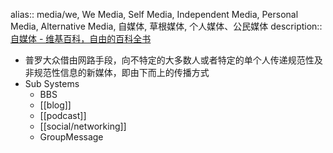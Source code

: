 alias:: media/we, We Media, Self Media, Independent Media, Personal Media, Alternative Media, 自媒体, 草根媒体, 个人媒体、公民媒体
description:: [自媒体 - 维基百科，自由的百科全书](https://zh.wikipedia.org/zh-hans/%E8%87%AA%E5%AA%92%E4%BD%93)

  - 普罗大众借由网路手段，向不特定的大多数人或者特定的单个人传递规范性及非规范性信息的新媒体，即由下而上的传播方式
  - Sub Systems
    - BBS
    - [[blog]]
    - [[podcast]]
    - [[social/networking]]
    - GroupMessage